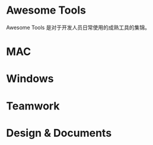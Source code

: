 # Awesome Tools

Awesome Tools 是对于开发人员日常使用的成熟工具的集锦。

# MAC

# Windows

# Teamwork

# Design & Documents
